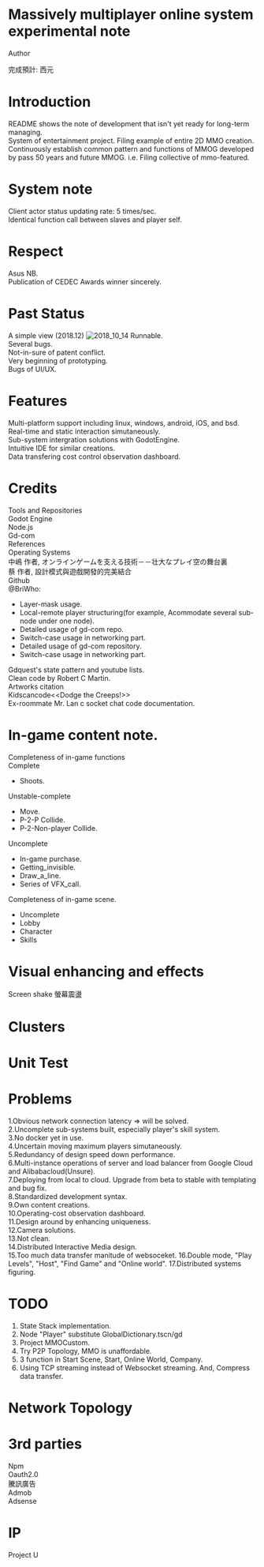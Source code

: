 # Massively multiplayer online system experimental note
Author


完成預計: 西元

Introduction<br>
====
README shows the note of development that isn't yet ready for long-term managing.<br>
System of entertainment project.
Filing example of entire 2D MMO creation.<br>
Continuously establish common pattern and functions of MMOG developed by pass 50 years and future MMOG. i.e. Filing collective of mmo-featured.<br>

System note<br>
====
Client actor status updating rate: 5 times/sec.<br>
Identical function call between slaves and player self.<br>

Respect<br> 
====
Asus NB.<br>
Publication of CEDEC Awards winner sincerely.<br>

Past Status<br>
====
A simple view (2018.12)
![2018_10_14](https://user-images.githubusercontent.com/31240078/137329400-551085fe-5256-42b7-85ed-5aacad4a14d1.jpg)
Runnable.<br>
Several bugs.<br>
Not-in-sure of patent conflict.<br>
Very beginning of prototyping.<br>
Bugs of UI/UX.<br>

Features<br>
====
Multi-platform support including linux, windows, android, iOS, and bsd.<br>
Real-time and static interaction simutaneously.<br>
Sub-system intergration solutions with GodotEngine.<br>
Intuitive IDE for similar creations.<br>
Data transfering cost control observation dashboard.<br>

Credits<br>
====
Tools and Repositories<br>
Godot Engine<br>
Node.js<br>
Gd-com<br>
References<br>
Operating Systems <br>
中嶋 作者, オンラインゲームを支える技術－－壮大なプレイ空の舞台裏 <br>
蔡 作者, 設計模式與遊戲開發的完美結合 <br>
Github<br>
@BriWho:<br>
 - Layer-mask usage.<br> 
 - Local-remote player structuring(for example, Acommodate several sub-node under one node).<br> 
 - Detailed usage of gd-com repo.<br>
 - Switch-case usage in networking part.<br>
 - Detailed usage of gd-com repository.<br>
 - Switch-case usage in networking part.<br>

Gdquest's state pattern and youtube lists.<br>
Clean code by Robert C Martin.<br>
Artworks citation<br>
Kidscancode<<Dodge the Creeps!>><br>
Ex-roommate Mr. Lan c socket chat code documentation.<br>

In-game content note.<br>
====
Completeness of in-game functions<br>
Complete<br>
 - Shoots.<br>

Unstable-complete<br>
 - Move.<br>
 - P-2-P Collide.<br>
 - P-2-Non-player Collide.<br>

Uncomplete<br>
 - In-game purchase.<br>
 - Getting_invisible.<br>
 - Draw_a_line.<br>
 - Series of VFX_call.<br>

Completeness of in-game scene.<br>
 - Uncomplete<br>
 - Lobby<br>
 - Character<br>
 - Skills<br>

Visual enhancing and effects
====
Screen shake 螢幕震盪 <br>

Clusters
====

Unit Test
====


Problems<br>
====
1.Obvious network connection latency => will be solved.<br> 
2.Uncomplete sub-systems built, especially player's skill system.<br> 
3.No docker yet in use.<br> 
4.Uncertain moving maximum players simutaneously.<br> 
5.Redundancy of design speed down performance.<br>
6.Multi-instance operations of server and load balancer from Google Cloud and Alibabacloud(Unsure).<br>
7.Deploying from local to cloud. Upgrade from beta to stable with templating and bug fix.<br>
8.Standardized development syntax.<br>
9.Own content creations.<br>
10.Operating-cost observation dashboard.<br>
11.Design around by enhancing uniqueness.<br>
12.Camera solutions.<br>
13.Not clean.<br>
14.Distributed Interactive Media design.<br>
15.Too much data transfer manitude of websoceket.
16.Double mode, "Play Levels", "Host", "Find Game" and "Online world".
17.Distributed systems figuring.

TODO
====
1. State Stack implementation.<br>
2. Node "Player" substitute GlobalDictionary.tscn/gd
3. Project MMOCustom.
4. Try P2P Topology, MMO is unaffordable.
5. 3 function in Start Scene, Start, Online World, Company.
6. Using TCP streaming instead of Websocket streaming. And, Compress data transfer.

Network Topology
====


3rd parties
====
Npm <br>
Oauth2.0 <br>
騰訊廣告 <br>
Admob <br>
Adsense <br>

IP
====
Project U <br>

